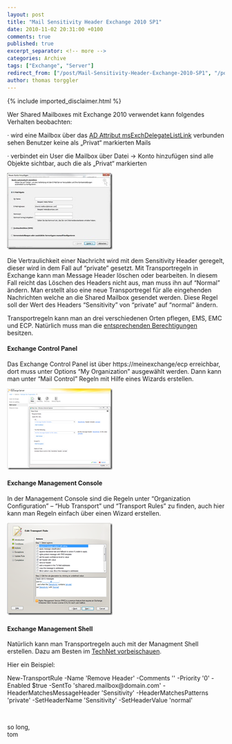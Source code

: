 ```yaml
---
layout: post
title: "Mail Sensitivity Header Exchange 2010 SP1"
date: 2010-11-02 20:31:00 +0100
comments: true
published: true
excerpt_separator: <!-- more -->
categories: Archive
tags: ["Exchange", "Server"]
redirect_from: ["/post/Mail-Sensitivity-Header-Exchange-2010-SP1", "/post/mail-sensitivity-header-exchange-2010-sp1"]
author: thomas torggler
---
```

<!-- more -->
{% include imported_disclaimer.html %}
<p>Wer Shared Mailboxes mit Exchange 2010 verwendet kann folgendes Verhalten beobachten:</p>  <p>· wird eine Mailbox über das <a href="/post/Shared-Mailboxes-und-Auto-Mapping-E14-Sp1.aspx" target="_blank">AD Attribut msExchDelegateListLink</a> verbunden sehen Benutzer keine als „Privat“ markierten Mails</p>  <p>· verbindet ein User die Mailbox über Datei -&gt; Konto hinzufügen sind alle Objekte sichtbar, auch die als „Privat“ markierten</p>  <p><a href="/assets/clip_image002.jpg"><img style="background-image: none; border-right-width: 0px; margin: ; padding-left: 0px; padding-right: 0px; display: inline; border-top-width: 0px; border-bottom-width: 0px; border-left-width: 0px; padding-top: 0px" title="clip_image002" border="0" alt="clip_image002" src="/assets/clip_image002_thumb.jpg" width="244" height="177" /></a></p>  <p>Die Vertraulichkeit einer Nachricht wird mit dem Sensitivity Header geregelt, dieser wird in dem Fall auf “private” gesetzt. Mit Transportregeln in Exchange kann man Message Header löschen oder bearbeiten. In diesem Fall reicht das Löschen des Headers nicht aus, man muss ihn auf “Normal” ändern. Man erstellt also eine neue Transportregel für alle eingehenden Nachrichten welche an die Shared Mailbox gesendet werden. Diese Regel soll der Wert des Headers “Sensitivity” von “private” auf “normal” ändern.</p>  <p>Transportregeln kann man an drei verschiedenen Orten pflegen, EMS, EMC und ECP. Natürlich muss man die <a href="/post/RBAC.aspx" target="_blank">entsprechenden Berechtigungen</a> besitzen. </p>  <h4>Exchange Control Panel</h4>  <p>Das Exchange Control Panel ist über https://meinexchange/ecp erreichbar, dort muss unter Options “My Organization” ausgewählt werden. Dann kann man unter “Mail Control” Regeln mit Hilfe eines Wizards erstellen.</p>  <p><a href="/assets/image_282.png"><img style="background-image: none; border-right-width: 0px; margin: ; padding-left: 0px; padding-right: 0px; display: inline; border-top-width: 0px; border-bottom-width: 0px; border-left-width: 0px; padding-top: 0px" title="image" border="0" alt="image" src="/assets/image_thumb_280.png" width="244" height="188" /></a></p>  <h4>Exchange Management Console</h4>  <p>In der Management Console sind die Regeln unter “Organization Configuration” – “Hub Transport” und “Transport Rules” zu finden, auch hier kann man Regeln einfach über einen Wizard erstellen.</p>  <p><a href="/assets/image_283.png"><img style="background-image: none; border-right-width: 0px; margin: ; padding-left: 0px; padding-right: 0px; display: inline; border-top-width: 0px; border-bottom-width: 0px; border-left-width: 0px; padding-top: 0px" title="image" border="0" alt="image" src="/assets/image_thumb_281.png" width="244" height="213" /></a></p>  <h4>Exchange Management Shell</h4>  <p>Natürlich kann man Transportregeln auch mit der Managment Shell erstellen. Dazu am Besten im <a href="http://technet.microsoft.com/en-us/library/bb125138.aspx" target="_blank">TechNet vorbeischauen</a>.</p>  <p>Hier ein Beispiel:</p>  <p>New-TransportRule -Name 'Remove Header' -Comments '' -Priority '0' -Enabled $true -SentTo 'shared.mailbox@domain.com' -HeaderMatchesMessageHeader 'Sensitivity' -HeaderMatchesPatterns 'private' -SetHeaderName 'Sensitivity' -SetHeaderValue 'normal'</p>  <p>&#160;</p>  <p>so long,    <br />tom</p>
